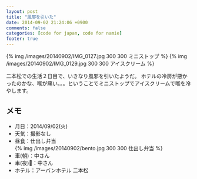 ```yaml
---
layout: post
title: "風邪を引いた"
date: 2014-09-02 21:24:06 +0900
comments: false
categories: [code for japan, code for namie]
footer: true
---
```


{% img /images/20140902/IMG_0127.jpg 300 300 ミニストップ %}
{% img /images/20140902/IMG_0129.jpg 300 300 アイスクリーム %}

二本松での生活２日目で、いきなり風邪を引いたようだ。
ホテルの冷房が悪かったのかな、喉が痛い。。。ということでミニストップでアイスクリームで喉を冷やします。

メモ
---
* 月日：2014/09/02(火)
* 天気：撮影なし  
* 昼食：仕出し弁当  
{% img /images/20140902/bento.jpg 300 300 仕出し弁当 %}  
* 車(朝)：中さん
* 車(夜)：中さん
* ホテル：アーバンホテル 二本松
